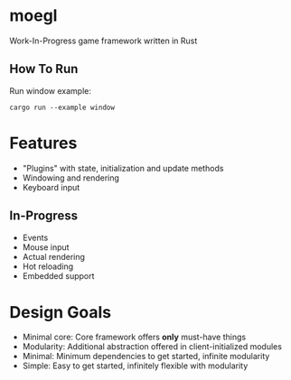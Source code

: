 # moegl

Work-In-Progress game framework written in Rust

## How To Run

Run window example:
```shell
cargo run --example window
```

# Features
- "Plugins" with state, initialization and update methods
- Windowing and rendering
- Keyboard input

## In-Progress
- Events
- Mouse input
- Actual rendering
- Hot reloading
- Embedded support

# Design Goals
- Minimal core: Core framework offers **only** must-have things 
- Modularity: Additional abstraction offered in client-initialized modules
- Minimal: Minimum dependencies to get started, infinite modularity
- Simple: Easy to get started, infinitely flexible with modularity
